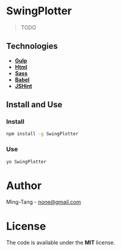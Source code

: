 # SwingPlotter

> TODO

## Technologies

- [**Gulp**](http://gulpjs.com)
- [**Html**](https://developer.mozilla.org/es/docs/HTML/HTML5) 
- [**Sass**](http://sass-lang.com)  
- [**Babel**](https://babeljs.io)
- [**JSHint**](http://jshint.com) 

## Install and Use

### Install

```bash
npm install -g SwingPlotter
```

### Use 

```bash
yo SwingPlotter
```

# Author 

Ming-Tang - none@gmail.com

# License 

The code is available under the **MIT** license. 
